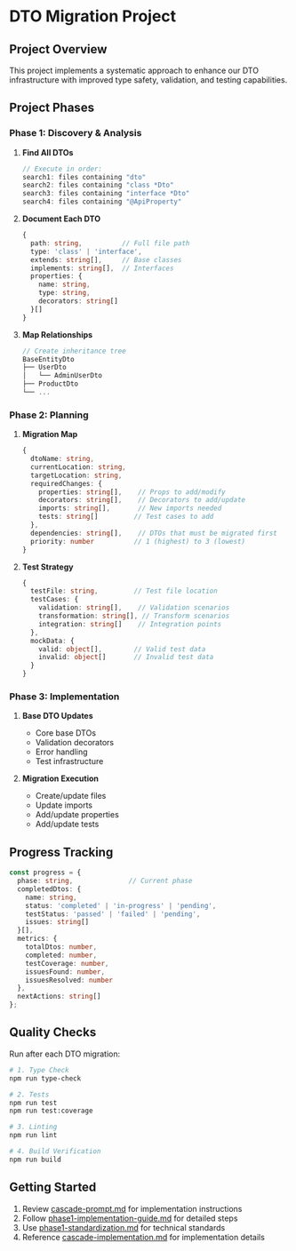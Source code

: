 # DTO Migration Project

## Project Overview
This project implements a systematic approach to enhance our DTO infrastructure with improved type safety, validation, and testing capabilities.

## Project Phases

### Phase 1: Discovery & Analysis
1. **Find All DTOs**
   ```typescript
   // Execute in order:
   search1: files containing "dto"
   search2: files containing "class *Dto"
   search3: files containing "interface *Dto"
   search4: files containing "@ApiProperty"
   ```

2. **Document Each DTO**
   ```typescript
   {
     path: string,          // Full file path
     type: 'class' | 'interface',
     extends: string[],     // Base classes
     implements: string[],  // Interfaces
     properties: {
       name: string,
       type: string,
       decorators: string[]
     }[]
   }
   ```

3. **Map Relationships**
   ```typescript
   // Create inheritance tree
   BaseEntityDto
   ├── UserDto
   │   └── AdminUserDto
   ├── ProductDto
   └── ...
   ```

### Phase 2: Planning
1. **Migration Map**
   ```typescript
   {
     dtoName: string,
     currentLocation: string,
     targetLocation: string,
     requiredChanges: {
       properties: string[],    // Props to add/modify
       decorators: string[],    // Decorators to add/update
       imports: string[],       // New imports needed
       tests: string[]         // Test cases to add
     },
     dependencies: string[],    // DTOs that must be migrated first
     priority: number          // 1 (highest) to 3 (lowest)
   }
   ```

2. **Test Strategy**
   ```typescript
   {
     testFile: string,         // Test file location
     testCases: {
       validation: string[],    // Validation scenarios
       transformation: string[], // Transform scenarios
       integration: string[]    // Integration points
     },
     mockData: {
       valid: object[],        // Valid test data
       invalid: object[]       // Invalid test data
     }
   }
   ```

### Phase 3: Implementation
1. **Base DTO Updates**
   - Core base DTOs
   - Validation decorators
   - Error handling
   - Test infrastructure

2. **Migration Execution**
   - Create/update files
   - Update imports
   - Add/update properties
   - Add/update tests

## Progress Tracking
```typescript
const progress = {
  phase: string,              // Current phase
  completedDtos: {
    name: string,
    status: 'completed' | 'in-progress' | 'pending',
    testStatus: 'passed' | 'failed' | 'pending',
    issues: string[]
  }[],
  metrics: {
    totalDtos: number,
    completed: number,
    testCoverage: number,
    issuesFound: number,
    issuesResolved: number
  },
  nextActions: string[]
};
```

## Quality Checks
Run after each DTO migration:
```bash
# 1. Type Check
npm run type-check

# 2. Tests
npm run test
npm run test:coverage

# 3. Linting
npm run lint

# 4. Build Verification
npm run build
```

## Getting Started
1. Review [cascade-prompt.md](cascade-prompt.md) for implementation instructions
2. Follow [phase1-implementation-guide.md](phase1-implementation-guide.md) for detailed steps
3. Use [phase1-standardization.md](phase1-standardization.md) for technical standards
4. Reference [cascade-implementation.md](cascade-implementation.md) for implementation details
